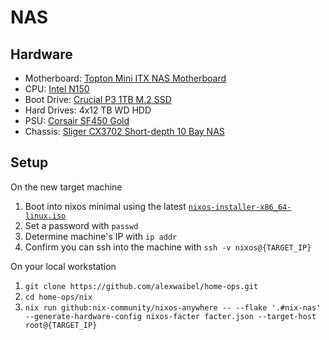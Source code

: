 # NAS

## Hardware
- Motherboard: [Topton Mini ITX NAS Motherboard](https://www.aliexpress.us/item/3256807243287509.html)
- CPU: [Intel N150](https://www.intel.com/content/www/us/en/products/sku/241636/intel-processor-n150-6m-cache-up-to-3-60-ghz/specifications.html)
- Boot Drive: [Crucial P3 1TB M.2 SSD](https://www.crucial.com/ssd/p3/ct1000p3ssd8)
- Hard Drives: 4x12 TB WD HDD
- PSU: [Corsair SF450 Gold](https://www.corsair.com/us/en/p/psu/cp-9020104-na/sf-series-sf450-450-watt-80-plus-gold-certified-high-performance-sfx-psu-cp-9020104-na)
- Chassis: [Sliger CX3702 Short-depth 10 Bay NAS](https://sliger.com/products/rackmount/storage/cx3702/)

## Setup
On the new target machine
1. Boot into nixos minimal using the latest [`nixos-installer-x86_64-linux.iso`](https://github.com/nix-community/nixos-images)
1. Set a password with `passwd`
1. Determine machine's IP with `ip addr`
1. Confirm you can ssh into the machine with `ssh -v nixos@{TARGET_IP}`

On your local workstation
1. `git clone https://github.com/alexwaibel/home-ops.git`
1. `cd home-ops/nix`
1. `nix run github:nix-community/nixos-anywhere -- --flake '.#nix-nas' --generate-hardware-config nixos-facter facter.json --target-host root@{TARGET_IP}`
